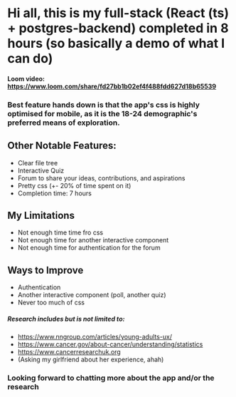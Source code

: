 # Hi all, this is my full-stack (React (ts) + postgres-backend) completed in 8 hours (so basically a demo of what I can do)

#### Loom video: https://www.loom.com/share/fd27bb1b02ef4f488fdd627d18b65539

### Best feature hands down is that the app's css is highly optimised for mobile, as it is the 18-24 demographic's preferred means of exploration.

## Other Notable Features:
- Clear file tree
- Interactive Quiz
- Forum to share your ideas, contributions, and aspirations
- Pretty css (+- 20% of time spent on it)
- Completion time: 7 hours

## My Limitations
- Not enough time time fro css
- Not enough time for another interactive component
- Not enough time for authentication for the forum

## Ways to Improve
- Authentication
- Another interactive component (poll, another quiz)
- Never too much of css

##### Research includes but is not limited to:
- https://www.nngroup.com/articles/young-adults-ux/
- https://www.cancer.gov/about-cancer/understanding/statistics
- https://www.cancerresearchuk.org
- (Asking my girlfriend about her experience, ahah)

### Looking forward to chatting more about the app and/or the research
